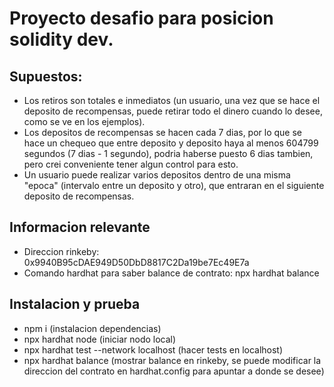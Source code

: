 # Proyecto desafio para posicion solidity dev.

## Supuestos:

- Los retiros son totales e inmediatos (un usuario, una vez que se hace el deposito de recompensas, puede retirar todo el dinero cuando lo desee, como se ve en los ejemplos).
- Los depositos de recompensas se hacen cada 7 dias, por lo que se hace un chequeo que entre deposito y deposito haya al menos 604799 segundos (7 dias - 1 segundo), podria haberse puesto 6 dias tambien, pero crei conveniente tener algun control para esto.
- Un usuario puede realizar varios depositos dentro de una misma "epoca" (intervalo entre un deposito y otro), que entraran en el siguiente deposito de recompensas.

## Informacion relevante

- Direccion rinkeby: 0x9940B95cDAE949D50DbD8817C2Da19be7Ec49E7a
- Comando hardhat para saber balance de contrato: npx hardhat balance


## Instalacion y prueba

- npm i (instalacion dependencias)
- npx hardhat node (iniciar nodo local)
- npx hardhat test --network localhost (hacer tests en localhost)
- npx hardhat balance (mostrar balance en rinkeby, se puede modificar la direccion del contrato en hardhat.config para apuntar a donde se desee)



